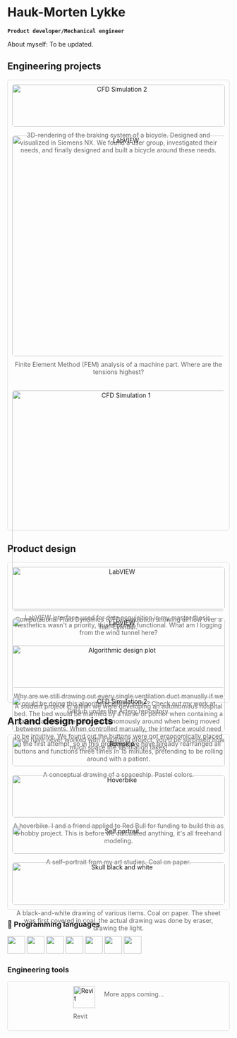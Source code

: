 # Hauk-Morten Lykke

**`Product developer/Mechanical engineer`**

About myself: To be updated.


## Engineering projects

<div style="display: grid; grid-template-columns: repeat(auto-fit, minmax(300px, 1fr)); gap: 20px; padding: 10px; border: 1px solid #ddd; border-radius: 5px; height: 1000px">
  <div style="text-align: center;">
    <img src="photos/sykkelbremser.png" alt="CFD Simulation 2" style="width: 100%; object-fit: cover; border-radius: 5px;" />
    <p style="margin-top: 10px; font-size: 14px; color: #666;">
      3D-rendering of the braking system of a bicycle. Designed and visualized in Siemens NX. We found a user group, investigated their needs, and finally designed and built a bicycle around these needs.
    </p>
  </div>
  <div style="text-align: center;">
    <img src="photos/FEM.png" alt="LabVIEW" style="width: 500px; object-fit: cover; border-radius: 5px;" />
    <p style="margin-top: 10px; font-size: 14px; color: #666;">
      Finite Element Method (FEM) analysis of a machine part. Where are the tensions highest?
    </p>
  </div>
  
  <div style="text-align: center;">
    <img src="photos/CFD_1.png" alt="CFD Simulation 1" style="width: 500px; object-fit: cover; border-radius: 5px;" />
    <p style="margin-top: 10px; font-size: 14px; color: #666;">
      Computational Fluid Dynamics (CFD) simulation showing airflow over a half-cylinder.
    </p>
  </div>

  <div style="text-align: center;">
    <img src="photos/Artery_test_20250114.png" alt="Algorithmic design plot" style="width: 100%; object-fit: cover; border-radius: 5px;" />
    <p style="margin-top: 10px; font-size: 14px; color: #666;">
      Why are we still drawing out every single ventilation duct manually if we could be doing this algorithmically by code? Check out my work at GitHub under the Artery repository.
    </p>
  </div>


  <div style="text-align: center;">
    <img src="photos/ifc_model.png" alt="CFD Simulation 2" style="width: 100%; object-fit: cover; border-radius: 5px;" />
    <p style="margin-top: 10px; font-size: 14px; color: #666;">
      If you have never worked with a building project, you'd be surprised how much space the ventilation takes!
    </p>
  </div>
</div>

## Product design

<div style="display: grid; grid-template-columns: repeat(auto-fit, minmax(300px, 1fr)); gap: 20px; padding: 10px; border: 1px solid #ddd; border-radius: 5px;">
  <div style="text-align: center;">
    <img src="photos/LabVIEW.JPG" alt="LabVIEW" style="width: 100%; object-fit: cover; border-radius: 5px;" />
    <p style="margin-top: 10px; font-size: 14px; color: #666;">
      LabVIEW interface used for data acquisition in my master thesis. Aesthetics wasn't a priority, this is purely functional. What am I logging from the wind tunnel here?
    </p>
  </div>

  <div style="text-align: center;">
    <img src="photos/styrepanel_autonom-sykeseng.png" alt="LabVIEW" style="width: 100%; object-fit: cover; border-radius: 5px;" />
    <p style="margin-top: 10px; font-size: 14px; color: #666;">
      A student project in which we were developing an autonomous hospital bed. The bed would be manned by a nurse or portier when containing a patient, and then be driving autonomously around when being moved between patients. When controlled manually, the interface would need to be intuitive. We found out the buttons were not ergonomically placed in the first attempt, so in this prototype we have already rearranged all buttons and functions three times in 15 minutes, pretending to be rolling around with a patient.
    </p>
  </div>
</div>

## Art and design projects

<div style="display: grid; grid-template-columns: repeat(auto-fit, minmax(300px, 1fr)); gap: 20px; padding: 10px; border: 1px solid #ddd; border-radius: 5px;">
  <div style="text-align: center;">
    <img src="photos/romskip.jpg" alt="Romskip" style="width: 100%; object-fit: cover; border-radius: 5px;" />
    <p style="margin-top: 10px; font-size: 14px; color: #666;">
      A conceptual drawing of a spaceship. Pastel colors.
    </p>
  </div>

  <div style="text-align: center;">
    <img src="photos/Hoverbike_render.jpg" alt="Hoverbike" style="width: 100%; object-fit: cover; border-radius: 5px;" />
    <p style="margin-top: 10px; font-size: 14px; color: #666;">
      A hoverbike. I and a friend applied to Red Bull for funding to build this as a hobby project. This is before we calculated anything, it's all freehand modeling.
    </p>
  </div>

  <div style="text-align: center;">
    <img src="photos/selvportrett.jpg" alt="Self portrait" style="width: 100%; object-fit: cover; border-radius: 5px;" />
    <p style="margin-top: 10px; font-size: 14px; color: #666;">
      A self-portrait from my art studies. Coal on paper.
    </p>
  </div>

  <div style="text-align: center;">
    <img src="photos/skalle_svart-hvitt.jpg" alt="Skull black and white" style="width: 100%; object-fit: cover; border-radius: 5px;" />
    <p style="margin-top: 10px; font-size: 14px; color: #666;">
      A black-and-white drawing of various items. Coal on paper. The sheet was first covered in coal, the actual drawing was done by eraser, drawing the light.
    </p>
  </div>
</div>

### 🧰 Programming languages

<img src="https://cdn.jsdelivr.net/gh/devicons/devicon@latest/icons/csharp/csharp-original.svg" width="40px" />
<img src="https://cdn.jsdelivr.net/gh/devicons/devicon/icons/python/python-plain.svg" width="40px" />
<img src="https://cdn.jsdelivr.net/gh/devicons/devicon@latest/icons/cplusplus/cplusplus-original.svg" width="40px" />
<img src="https://cdn.jsdelivr.net/gh/devicons/devicon/icons/git/git-original.svg" width="40px" />
<img src="https://cdn.jsdelivr.net/gh/devicons/devicon@latest/icons/html5/html5-plain-wordmark.svg" width="40px" />
<img src="https://cdn.jsdelivr.net/gh/devicons/devicon/icons/css3/css3-plain.svg" width="40px" />
<img src="https://cdn.jsdelivr.net/gh/devicons/devicon/icons/javascript/javascript-plain.svg" width="40px" />
<br />

### Engineering tools

<div style="display: flex; flex-wrap: wrap; gap: 20px; justify-content: center; padding: 10px; border: 1px solid #ddd; border-radius: 5px;">
  <div style="align: left;">
    <img align="center" alt="Revit" width="50px" src="icons/autodesk-revit.svg" />
    <p style="margin-top: 10px; font-size: 14px; color: #666;">Revit</p>
  </div>
  <div style="text-align: center;">
    <p style="margin-top: 10px; font-size: 14px; color: #666;">More apps coming...</p>
  </div>
</div>
